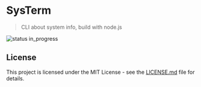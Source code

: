 # SysTerm

> CLI about system info, build with node.js

![status in_progress](https://img.shields.io/badge/status-in_progress-brightgreen.svg)

## License

This project is licensed under the MIT License - see the [LICENSE.md](LICENSE.md) file for details.
